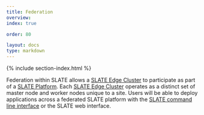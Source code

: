 ```yaml
---
title: Federation
overview: 
index: true

order: 80

layout: docs
type: markdown
---
```


{% include section-index.html %}

Federation within SLATE allows a [SLATE Edge Cluster](http://slateci.io/docs/concepts/hardware-components/edge-cluster.html) to participate as part of a [SLATE Platform](http://slateci.io/docs/concepts/hardware-components/platform.html).  Each [SLATE Edge Cluster](http://slateci.io/docs/concepts/hardware-components/edge-cluster.html) operates as a distinct set of master node and worker nodes unique to a site.  Users will be able to deploy applications across a federated SLATE platform with the [SLATE command line interface](http://slateci.io/docs/concepts/software-components/cli.html) or the SLATE web interface.
